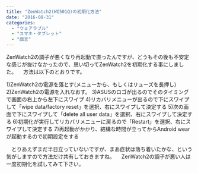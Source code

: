 ```yaml
---
title: "ZenWatch2(WI501Q)の初期化方法"
date: "2016-08-31"
categories: 
  - "ウェアラブル"
  - "スマホ・タブレット"
  - "戯言"
---
```


ZenWatch2の調子が悪くなり再起動で直ったんですが、どうもその後も不安定な感じが抜けなかったので、思い切ってZenWatch2を初期化する事にしました。 　方法は以下のとおりです。

1)ZenWatch2の電源を落とす(メニューから、もしくはリューズを長押し) 2)ZenWatch2の電源を入れなおす。 3)ASUSのロゴが出るのでそのタイミングで画面の右上から左下にスワイプ 4)リカバリメニューが出るので下にスワイプして「wipe data/factory reset」を選択、右にスワイプして決定する 5)次の画面で下にスワイプして「delete all user data」を選択、右にスワイプして決定する 6)初期化が実行してリカバリメニューに戻るので「Restart」を選択、右にスワイプして決定する 7)再起動がかかり、結構な時間が立ってからAndroid wearが起動するので初期設定をする

　とりあえずまだ半日立っていないですが、まあ症状は落ち着いたかな、という気がしますので方法だけ共有しておきますね。 　ZenWatch2の調子が悪い人は一度初期化を試してみて下さい。
